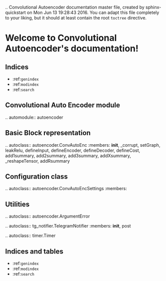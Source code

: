 .. Convolutional Autoencoder documentation master file, created by
   sphinx-quickstart on Mon Jun 13 19:28:43 2016.
   You can adapt this file completely to your liking, but it should at least
   contain the root `toctree` directive.

Welcome to Convolutional Autoencoder's documentation!
=====================================================

Indices
-------

* :ref:`genindex`
* :ref:`modindex`
* :ref:`search`


Convolutional Auto Encoder module
---------------------------------
.. automodule:: autoencoder

Basic Block representation
--------------------------
.. autoclass:: autoencoder.ConvAutoEnc
   :members: __init__, _corrupt, setGraph, leakRelu, defineInput, defineEncoder, defineDecoder, defineCost, add1summary, add2summary, add3summary, addXsummary, _reshapeTensor, addRsummary

Configuration class
-------------------
.. autoclass:: autoencoder.ConvAutoEncSettings
  :members:

Utilities
---------
.. autoclass:: autoencoder.ArgumentError

.. autoclass:: tg_notifier.TelegramNotifier
   :members: __init__, post

.. autoclass:: timer.Timer

Indices and tables
------------------

* :ref:`genindex`
* :ref:`modindex`
* :ref:`search`
